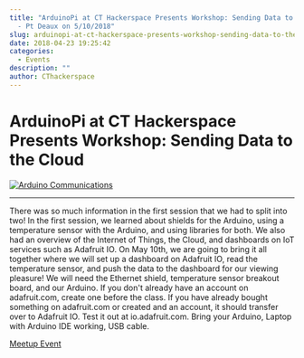 ```yaml
---
title: "ArduinoPi at CT Hackerspace Presents Workshop: Sending Data to the Cloud
  - Pt Deaux on 5/10/2018"
slug: arduinopi-at-ct-hackerspace-presents-workshop-sending-data-to-the-cloud-pt-deaux-on-5-10-2018
date: 2018-04-23 19:25:42
categories:
  - Events
description: ""
author: CThackerspace
---
```


# ArduinoPi at CT Hackerspace Presents Workshop: Sending Data to the Cloud

[![Arduino Communications](/uploads/2018/04/arduino-communications-300x169.png)](https://www.meetup.com/CT-Hackerspace/events/249832730/)

<hr />

There was so much information in the first session that we had to split into two! In the first session, we learned about shields for the Arduino, using a temperature sensor with the Arduino, and using libraries for both. We also had an overview of the Internet of Things, the Cloud, and dashboards on IoT services such as Adafruit IO. On May 10th, we are going to bring it all together where we will set up a dashboard on Adafruit IO, read the temperature sensor, and push the data to the dashboard for our viewing pleasure! We will need the Ethernet shield, temperature sensor breakout board, and our Arduino. If you don't already have an account on adafruit.com, create one before the class. If you have already bought something on adafruit.com or created and an account, it should transfer over to Adafruit IO. Test it out at io.adafruit.com. Bring your Arduino, Laptop with Arduino IDE working, USB cable.

[Meetup Event](https://www.meetup.com/CT-Hackerspace/events/249832730/)
